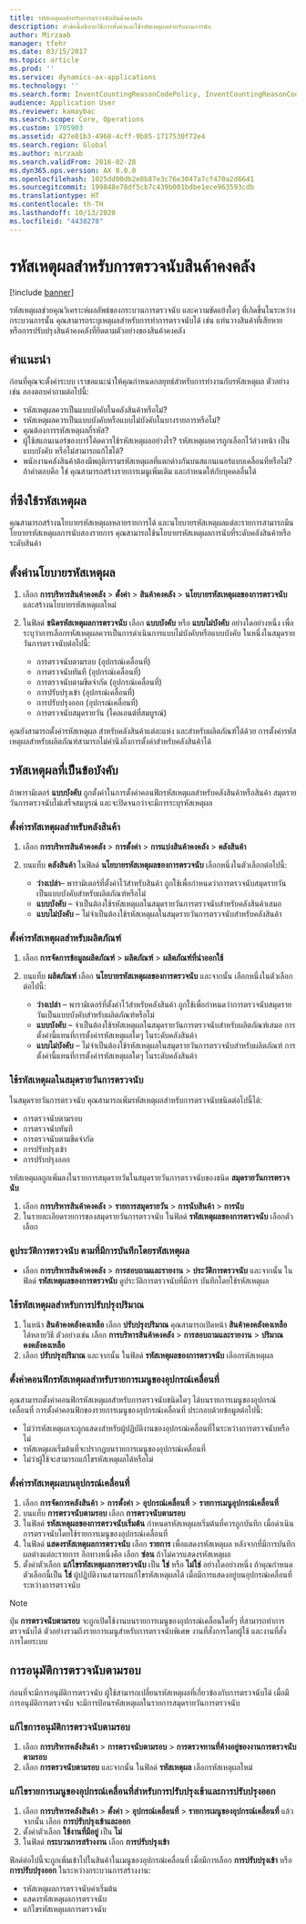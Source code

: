 ```yaml
---
title: รหัสเหตุผลสำหรับการตรวจนับสินค้าคงคลัง
description: หัวข้อนี้อธิบายวิธีการตั้งค่าและใช้รหัสเหตุผลสำหรับงานการนับ
author: Mirzaab
manager: tfehr
ms.date: 03/15/2017
ms.topic: article
ms.prod: ''
ms.service: dynamics-ax-applications
ms.technology: ''
ms.search.form: InventCountingReasonCodePolicy, InventCountingReasonCode
audience: Application User
ms.reviewer: kamaybac
ms.search.scope: Core, Operations
ms.custom: 1705903
ms.assetid: 427e01b3-4968-4cff-9b85-1717530f72e4
ms.search.region: Global
ms.author: mirzaab
ms.search.validFrom: 2016-02-28
ms.dyn365.ops.version: AX 8.0.0
ms.openlocfilehash: 1025dd00db2e8b87e3c76e3047a7cf470a2d6641
ms.sourcegitcommit: 199848e78df5cb7c439b001bdbe1ece963593cdb
ms.translationtype: HT
ms.contentlocale: th-TH
ms.lasthandoff: 10/13/2020
ms.locfileid: "4438278"
---
```

# <a name="reason-codes-for-inventory-counting"></a>รหัสเหตุผลสำหรับการตรวจนับสินค้าคงคลัง

[!include [banner](../includes/banner.md)]

รหัสเหตุผลช่วยคุณวิเคราะห์ผลลัพธ์ของกระบวนการตรวจนับ และความขัดแย้งใดๆ ที่เกิดขึ้นในระหว่างกระบวนการนั้น คุณสามารถระบุเหตุผลสำหรับการทำการตรวจนับได้ เช่น แท่นวางสินค้าที่เสียหาย หรือการปรับปรุงสินค้าคงคลังที่ยึดตามตัวอย่างของสินค้าคงคลัง

## <a name="recommendation"></a>คำแนะนำ

ก่อนที่คุณจะตั้งค่าระบบ เราขอแนะนำให้คุณกำหนดกลยุทธ์สำหรับการทำงานกับรหัสเหตุผล ตัวอย่างเช่น ลองตอบคำถามต่อไปนี้:

- รหัสเหตุผลควรเป็นแบบบังคับในคลังสินค้าหรือไม่?
- รหัสเหตุผลควรเป็นแบบบังคับหรือแบบไม่บังคับในบางรายการหรือไม่?
- คุณต้องการรหัสเหตุผลกี่รหัส?
- ผู้ใช้สแกนเนอร์ของบาร์โค้ดควรใช้รหัสเหตุผลอย่างไร? รหัสเหตุผลควรถูกเลือกไว้ล่วงหน้า เป็นแบบบังคับ หรือไม่สามารถแก้ไขได้?
- พนักงานคลังสินค้าต้องมีพฤติกรรมรหัสเหตุผลที่แตกต่างกันบนสแกนเนอร์แบบเคลื่อนที่หรือไม่? ถ้าคำตอบคือ ใช่ คุณสามารถสร้างรายการเมนูเพิ่มเติม และกำหนดให้กับบุคคลอื่นได้

## <a name="where-reason-codes-apply"></a>ที่ซึงใช้รหัสเหตุผล

คุณสามารถสร้างนโยบายรหัสเหตุผลหลายรายการได้ และนโยบายรหัสเหตุผลแต่ละรายการสามารถมีนโยบายรหัสเหตุผลการนับสองรายการ คุณสามารถใช้นโยบายรหัสเหตุผลการนับที่ระดับคลังสินค้าหรือระดับสินค้า

## <a name="set-up-reason-code-policies"></a>ตั้งค่านโยบายรหัสเหตุผล

1. เลือก **การบริหารสินค้าคงคลัง** \> **ตั้งค่า** \> **สินค้าคงคลัง** \> **นโยบายรหัสเหตุผลของการตรวจนับ** และสร้างนโยบายรหัสเหตุผลใหม่
2. ในฟิลด์ **ชนิดรหัสเหตุผลการตรวจนับ** เลือก **แบบบังคับ** หรือ **แบบไม่บังคับ** อย่างใดอย่างหนึ่ง เพื่อระบุว่าการเลือกรหัสเหตุผลควรเป็นการดำเนินการแบบไม่บังคับหรือแบบบังคับ ในหนึ่งในสมุดรายวันการตรวจนับต่อไปนี้:

    - การตรวจนับตามรอบ (อุปกรณ์เคลื่อนที่)
    - การตรวจนับทันที (อุปกรณ์เคลื่อนที่)
    - การตรวจนับตามขีดจำกัด (อุปกรณ์เคลื่อนที่)
    - การปรับปรุงเข้า (อุปกรณ์เคลื่อนที่)
    - การปรับปรุงออก (อุปกรณ์เคลื่อนที่)
    - การตรวจนับสมุดรายวัน (ไคลเอนต์ที่สมบูรณ์)

คุณยังสามารถตั้งค่ารหัสเหตุผล สำหรับคลังสินค้าแต่ละแห่ง และสำหรับผลิตภัณฑ์ได้ด้วย การตั้งค่ารหัสเหตุผลสำหรับผลิตภัณฑ์สามารถไม่คำนึงถึงการตั้งค่าสำหรับคลังสินค้าได้

## <a name="mandatory-reason-codes"></a>รหัสเหตุผลที่เป็นข้อบังคับ

ถ้าพารามิเตอร์ **แบบบังคับ** ถูกตั้งค่าในการตั้งค่าคอนฟิกรหัสเหตุผลสำหรับคลังสินค้าหรือสินค้า สมุดรายวันการตรวจนับไม่เสร็จสมบูรณ์ และจะปิดจนกว่าจะมีการระบุรหัสเหตุผล

### <a name="set-up-reason-codes-for-warehouses"></a>ตั้งค่ารหัสเหตุผลสำหรับคลังสินค้า

1. เลือก **การบริหารสินค้าคงคลัง** \> **การตั้งค่า** \> **การแบ่งสินค้าคงคลัง** \> **คลังสินค้า**
2. บนแท็บ **คลังสินค้า** ในฟิลด์ **นโยบายรหัสเหตุผลของการตรวจนับ** เลือกหนึ่งในตัวเลือกต่อไปนี้:

    - **ว่างเปล่า**– พารามิเตอร์ที่ตั้งค่าไว้สำหรับสินค้า ถูกใช้เพื่อกำหนดว่าการตรวจนับสมุดรายวันเป็นแบบบังคับสำหรับผลิตภัณฑ์หรือไม่
    - **แบบบังคับ** – จำเป็นต้องใช้รหัสเหตุผลในสมุดรายวันการตรวจนับสำหรับคลังสินค้าเสมอ
    - **แบบไม่บังคับ** – ไม่จำเป็นต้องใช้รหัสเหตุผลในสมุดรายวันการตรวจนับสำหรับคลังสินค้า

### <a name="set-up-reason-codes-for-products"></a>ตั้งค่ารหัสเหตุผลสำหรับผลิตภัณฑ์

1. เลือก **การจัดการข้อมูลผลิตภัณฑ์** \> **ผลิตภัณฑ์** \> **ผลิตภัณฑ์ที่นำออกใช้**
2. บนแท็บ **ผลิตภัณฑ์** เลือก **นโยบายรหัสเหตุผลของการตรวจนับ** และจากนั้น เลือกหนึ่งในตัวเลือกต่อไปนี้:

    - **ว่างเปล่า** – พารามิเตอร์ที่ตั้งค่าไว้สำหรับคลังสินค้า ถูกใช้เพื่อกำหนดว่าการตรวจนับสมุดรายวันเป็นแบบบังคับสำหรับผลิตภัณฑ์หรือไม่
    - **แบบบังคับ** – จำเป็นต้องใช้รหัสเหตุผลในสมุดรายวันการตรวจนับสำหรับผลิตภัณฑ์เสมอ การตั้งค่านี้แทนที่การตั้งค่ารหัสเหตุผลใดๆ ในระดับคลังสินค้า
    - **แบบไม่บังคับ** – ไม่จำเป็นต้องใช้รหัสเหตุผลในสมุดรายวันการตรวจนับสำหรับผลิตภัณฑ์ การตั้งค่านี้แทนที่การตั้งค่ารหัสเหตุผลใดๆ ในระดับคลังสินค้า

### <a name="use-reason-codes-in-counting-journals"></a>ใช้รหัสเหตุผลในสมุดรายวันการตรวจนับ

ในสมุดรายวันการตรวจนับ คุณสามารถเพิ่มรหัสเหตุผลสำหรับการตรวจนับชนิดต่อไปนี้ได้:

- การตรวจนับตามรอบ
- การตรวจนับทันที
- การตรวจนับตามขีดจำกัด
- การปรับปรุงเข้า
- การปรับปรุงออก

รหัสเหตุผลถูกเพิ่มลงในรายการสมุดรายวันในสมุดรายวันการตรวจนับของชนิด **สมุดรายวันการตรวจนับ**

1. เลือก **การบริหารสินค้าคงคลัง** \> **รายการสมุดรายวัน** \> **การนับสินค้า** \> **การนับ**
2. ในรายละเอียดรายการของสมุดรายวันการตรวจนับ ในฟิลด์ **รหัสเหตุผลของการตรวจนับ** เลือกตัวเลือก

### <a name="view-the-counting-history-as-its-recorded-by-reason-codes"></a>ดูประวัติการตรวจนับ ตามที่มีการบันทึกโดยรหัสเหตุผล

- เลือก **การบริหารสินค้าคงคลัง** \> **การสอบถามและรายงาน** \> **ประวัติการตรวจนับ** และจากนั้น ในฟิลด์ **รหัสเหตุผลของการตรวจนับ** ดูประวัติการตรวจนับที่มีการ บันทึกโดยใช้รหัสเหตุผล

### <a name="use-a-reason-code-for-a-quantity-adjustment"></a>ใช้รหัสเหตุผลสำหรับการปรับปรุงปริมาณ

1. ในหน้า **สินค้าคงคลังคงเหลือ** เลือก **ปรับปรุงปริมาณ** คุณสามารถเปิดหน้า **สินค้าคงคลังคงเหลือ** ได้หลายวิธี ตัวอย่างเช่น เลือก **การบริหารสินค้าคงคลัง** \> **การสอบถามและรายงาน** \> **ปริมาณคงคลังคงเหลือ**
2. เลือก **ปรับปรุงปริมาณ** และจากนั้น ในฟิลด์ **รหัสเหตุผลของการตรวจนับ** เลือกรหัสเหตุผล

### <a name="configure-reason-codes-for-mobile-device-menu-items"></a>ตั้งค่าคอนฟิกรหัสเหตุผลสำหรับรายการเมนูของอุปกรณ์เคลื่อนที่

คุณสามารถตั้งค่าคอนฟิกรหัสเหตุผลสำหรับการตรวจนับชนิดใดๆ ได้บนรายการเมนูของอุปกรณ์เคลื่อนที่ การตั้งค่าคอนฟิกของรายการเมนูของอุปกรณ์เคลื่อนที่ ประกอบด้วยข้อมูลต่อไปนี้:

- ไม่ว่ารหัสเหตุผลจะถูกแสดงสำหรับผู้ปฏิบัติงานของอุปกรณ์เคลื่อนที่ในระหว่างการตรวจนับหรือไม่
- รหัสเหตุผลเริ่มต้นที่จะปรากฏบนรายการเมนูของอุปกรณ์เคลื่อนที่
- ไม่ว่าผู้ใช้จะสามารถแก้ไขรหัสเหตุผลได้หรือไม่

### <a name="set-up-reason-codes-on-a-mobile-device"></a>ตั้งค่ารหัสเหตุผลบนอุปกรณ์เคลื่อนที่

1. เลือก **การจัดการคลังสินค้า** \> **การตั้งค่า** \> **อุปกรณ์เคลื่อนที่** \> **รายการเมนูอุปกรณ์เคลื่อนที่**
2. บนแท็บ **การตรวจนับตามรอบ** เลือก **การตรวจนับตามรอบ**
3. ในฟิลด์ **รหัสเหตุผลของการตรวจนับเริ่มต้น** กำหนดรหัสเหตุผลเริ่มต้นที่ควรถูกบันทึก เมื่อดำเนินการตรวจนับโดยใช้รายการเมนูของอุปกรณ์เคลื่อนที่
4. ในฟิลด์ **แสดงรหัสเหตุผลการตรวจนับ** เลือก **รายการ** เพื่อแสดงรหัสเหตุผล หลังจากที่มีการบันทึกผลต่างแต่ละรายการ อีกทางหนึ่งคือ เลือก **ซ่อน** ถ้าไม่ควรแสดงรหัสเหตุผล
5. ตั้งค่าตัวเลือก **แก้ไขรหัสเหตุผลการตรวจนับ** เป็น **ใช่** หรือ **ไม่ใช่** อย่างใดอย่างหนึ่ง ถ้าคุณกำหนดตัวเลือกนี้เป็น **ใช่** ผู้ปฏิบัติงานสามารถแก้ไขรหัสเหตุผลได้ เมื่อมีการแสดงอยู่บนอุปกรณ์เคลื่อนที่ระหว่างการตรวจนับ

> [!NOTE]
> ปุ่ม **การตรวจนับตามรอบ** จะถูกเปิดใช้งานบนรายการเมนูของอุปกรณ์เคลื่อนใดที่ๆ ที่สามารถทำการตรวจนับได้ ตัวอย่างรวมถึงรายการเมนูสำหรับการตรวจนับพิเศษ งานที่สั่งการโดยผู้ใช้ และงานที่สั่งการโดยระบบ

## <a name="cycle-count-approvals"></a>การอนุมัติการตรวจนับตามรอบ

ก่อนที่จะมีการอนุมัติการตรวจนับ ผู้ใช้สามารถเปลี่ยนรหัสเหตุผลที่เกี่ยวข้องกับการตรวจนับได้ เมื่อมีการอนุมัติการตรวจนับ จะมีการป้อนรหัสเหตุผลในรายการสมุดรายวันการตรวจนับ

### <a name="modify-cycle-count-approvals"></a>แก้ไขการอนุมัติการตรวจนับตามรอบ

1. เลือก **การบริหารคลังสินค้า** \> **การตรวจนับตามรอบ** \> **การตรวจทานที่ค้างอยู่ของงานการตรวจนับตามรอบ**
2. เลือก **การตรวจนับตามรอบ** และจากนั้น ในฟิลด์ **รหัสเหตุผล** เลือกรหัสเหตุผลใหม่

### <a name="modify-the-mobile-device-menu-item-for-adjustment-in-and-adjustment-out"></a>แก้ไขรายการเมนูของอุปกรณ์เคลื่อนที่สำหรับการปรับปรุงเข้าและการปรับปรุงออก

1. เลือก **การบริหารคลังสินค้า** \> **ตั้งค่า** \> **อุปกรณ์เคลื่อนที่** \> **รายการเมนูของอุปกรณ์เคลื่อนที่** แล้วจากนั้น เลือก **การปรับปรุงเข้าและออก**
2. ตั้งค่าตัวเลือก **ใช้งานที่มีอยู่** เป็น **ไม่**
3. ในฟิลด์ **กระบวนการสร้างงาน** เลือก **การปรับปรุงเข้า**

ฟิลด์ต่อไปนี้จะถูกเพิ่มเข้าไปในสินค้าในเมนูของอุปกรณ์เคลื่อนที่ เมื่อมีการเลือก **การปรับปรุงเข้า** หรือ **การปรับปรุงออก** ในระหว่างกระบวนการสร้างงาน:

- รหัสเหตุผลการตรวจนับค่าเริ่มต้น
- แสดงรหัสเหตุผลการตรวจนับ
- แก้ไขรหัสเหตุผลการตรวจนับ
